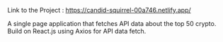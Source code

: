 Link to the Project : https://candid-squirrel-00a746.netlify.app/

A single page application that fetches API data about the top 50 crypto.
Build on React.js using Axios for API data fetch.
